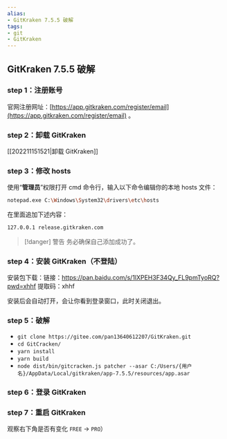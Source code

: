 ```yaml
---
alias: 
- GitKraken 7.5.5 破解
tags: 
- git
- GitKraken
---
```


## GitKraken 7.5.5 破解

### step 1：注册账号

官网注册网址：[https://app.gitkraken.com/register/email](https://app.gitkraken.com/register/email) 。

### step 2：卸载 GitKraken

[[202211151521|卸载 GitKraken]]

### step 3：修改 hosts

使用“**管理员**”权限打开 cmd 命令行，输入以下命令编辑你的本地 hosts 文件：

```bash
notepad.exe C:\Windows\System32\drivers\etc\hosts
```

在里面追加下述内容：

```bash
127.0.0.1 release.gitkraken.com
```

> [!danger] 警告
> 务必确保自己添加成功了。

### step 4：安装 GitKraken（不登陆）

安装包下载：链接：https://pan.baidu.com/s/1lXPEH3F34Qy_FL9pmTyoRQ?pwd=xhhf 
提取码：xhhf

安装后会自动打开，会让你看到登录窗口，此时关闭退出。

### step 5：破解

- `git clone https://gitee.com/pan13640612207/GitKraken.git`
- `cd GitCracken/`
- `yarn install`
- `yarn build`
- `node dist/bin/gitcracken.js patcher --asar C:/Users/{用户名}/AppData/Local/gitkraken/app-7.5.5/resources/app.asar`

### step 6：登录 GitKraken

### step 7：重启 GitKraken

观察右下角是否有变化 `FREE` -> `PRO`）

